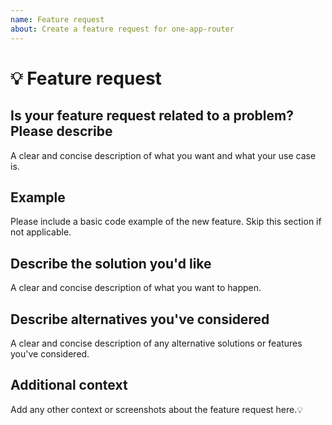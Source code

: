 ```yaml
---
name: Feature request
about: Create a feature request for one-app-router
---
```


# 💡 Feature request

## Is your feature request related to a problem? Please describe

A clear and concise description of what you want and what your use case is.

## Example

Please include a basic code example of the new feature. Skip this section if not applicable.

## Describe the solution you'd like

A clear and concise description of what you want to happen.

## Describe alternatives you've considered

A clear and concise description of any alternative solutions or features you've considered.

## Additional context

Add any other context or screenshots about the feature request here.💡
